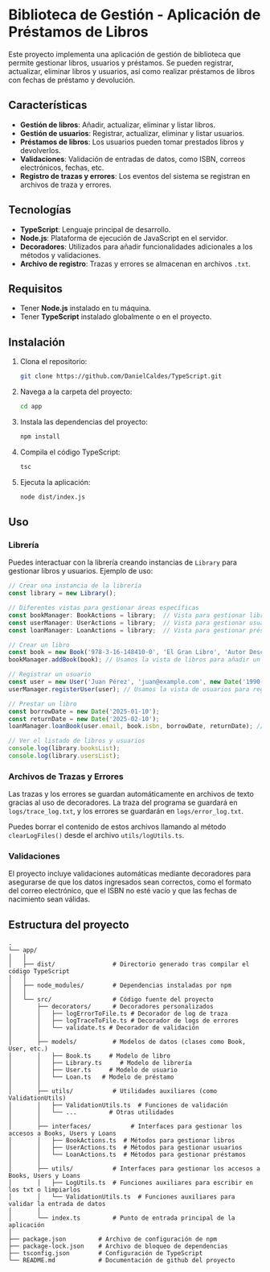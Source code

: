 # Biblioteca de Gestión - Aplicación de Préstamos de Libros

Este proyecto implementa una aplicación de gestión de biblioteca que permite gestionar libros, usuarios y préstamos. Se pueden registrar, actualizar, eliminar libros y usuarios, así como realizar préstamos de libros con fechas de préstamo y devolución.

## Características

- **Gestión de libros**: Añadir, actualizar, eliminar y listar libros.
- **Gestión de usuarios**: Registrar, actualizar, eliminar y listar usuarios.
- **Préstamos de libros**: Los usuarios pueden tomar prestados libros y devolverlos.
- **Validaciones**: Validación de entradas de datos, como ISBN, correos electrónicos, fechas, etc.
- **Registro de trazas y errores**: Los eventos del sistema se registran en archivos de traza y errores.

## Tecnologías

- **TypeScript**: Lenguaje principal de desarrollo.
- **Node.js**: Plataforma de ejecución de JavaScript en el servidor.
- **Decoradores**: Utilizados para añadir funcionalidades adicionales a los métodos y validaciones.
- **Archivo de registro**: Trazas y errores se almacenan en archivos `.txt`.

## Requisitos

- Tener **Node.js** instalado en tu máquina.
- Tener **TypeScript** instalado globalmente o en el proyecto.

## Instalación

1. Clona el repositorio:

   ```bash
   git clone https://github.com/DanielCaldes/TypeScript.git
   ```

2. Navega a la carpeta del proyecto:
   ```bash
   cd app
   ```

3. Instala las dependencias del proyecto:

   ```bash
   npm install
   ```

4. Compila el código TypeScript:

   ```bash
   tsc
   ```

5. Ejecuta la aplicación:

   ```bash
   node dist/index.js
   ```

## Uso

### Librería

Puedes interactuar con la librería creando instancias de `Library` para gestionar libros y usuarios. Ejemplo de uso:

```typescript
// Crear una instancia de la librería
const library = new Library();

// Diferentes vistas para gestionar áreas específicas
const bookManager: BookActions = library;  // Vista para gestionar libros
const userManager: UserActions = library;  // Vista para gestionar usuarios
const loanManager: LoanActions = library;  // Vista para gestionar préstamos

// Crear un libro
const book = new Book('978-3-16-148410-0', 'El Gran Libro', 'Autor Desconocido', 2022, 'Ficción', 5);
bookManager.addBook(book); // Usamos la vista de libros para añadir un libro

// Registrar un usuario
const user = new User('Juan Pérez', 'juan@example.com', new Date('1990-05-15'));
userManager.registerUser(user); // Usamos la vista de usuarios para registrar un usuario

// Prestar un libro
const borrowDate = new Date('2025-01-10');
const returnDate = new Date('2025-02-10');
loanManager.loanBook(user.email, book.isbn, borrowDate, returnDate); // Usamos la vista de préstamos para prestar un libro

// Ver el listado de libros y usuarios
console.log(library.booksList);
console.log(library.usersList);
```

### Archivos de Trazas y Errores

Las trazas y los errores se guardan automáticamente en archivos de texto gracias al uso de decoradores. La traza del programa se guardará en `logs/trace_log.txt`, y los errores se guardarán en `logs/error_log.txt`.

Puedes borrar el contenido de estos archivos llamando al método `clearLogFiles()` desde el archivo `utils/logUtils.ts`.

### Validaciones

El proyecto incluye validaciones automáticas mediante decoradores para asegurarse de que los datos ingresados sean correctos, como el formato del correo electrónico, que el ISBN no esté vacío y que las fechas de nacimiento sean válidas.

## Estructura del proyecto
```
.
└── app/
│   │
│   ├── dist/                # Directorio generado tras compilar el código TypeScript
│   │
│   ├── node_modules/        # Dependencias instaladas por npm
│   │
│   └── src/                 # Código fuente del proyecto
│       ├── decorators/      # Decoradores personalizados
│       │   ├── logErrorToFile.ts # Decorador de log de traza
│       │   ├── logTraceToFile.ts # Decorador de logs de errores
│       │   └── validate.ts # Decorador de validación
│       │
│       ├── models/          # Modelos de datos (clases como Book, User, etc.)
│       │   ├── Book.ts     # Modelo de libro
│       │   ├── Library.ts     # Modelo de librería
│       │   ├── User.ts     # Modelo de usuario
│       │   └── Loan.ts   # Modelo de préstamo
│       │
│       ├── utils/           # Utilidades auxiliares (como ValidationUtils)
│       │   ├── ValidationUtils.ts  # Funciones de validación
│       │   └── ...         # Otras utilidades
│       │
│       ├── interfaces/           # Interfaces para gestionar los accesos a Books, Users y Loans
│       │   ├── BookActions.ts  # Métodos para gestionar libros
│       │   ├── UserActions.ts  # Métodos para gestionar usuarios
│       │   └── LoanActions.ts  # Métodos para gestionar préstamos
│       │
│       ├── utils/           # Interfaces para gestionar los accesos a Books, Users y Loans
│       │   ├── LogUtils.ts  # Funciones auxiliares para escribir en los txt o limpiarlos
│       │   └── ValidationUtils.ts  # Funciones auxiliares para validar la entrada de datos
│       │
│       └── index.ts         # Punto de entrada principal de la aplicación
│
├── package.json         # Archivo de configuración de npm
├── package-lock.json    # Archivo de bloqueo de dependencias
├── tsconfig.json        # Configuración de TypeScript
└── README.md            # Documentación de github del proyecto
```
